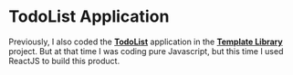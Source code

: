 # TodoList Application
Previously, I also coded the [**TodoList**](https://venusakavxt.github.io/template-library/template_HTML_CSS_and_Javascript/template_HTML_CSS_JS_21/index.html) application in the [**Template Library**](https://github.com/VenusakaVXT/template-library/tree/master/template_HTML_CSS_and_Javascript/template_HTML_CSS_JS_21) project. But at that time I was coding pure Javascript, but this time I used ReactJS to build this product.
